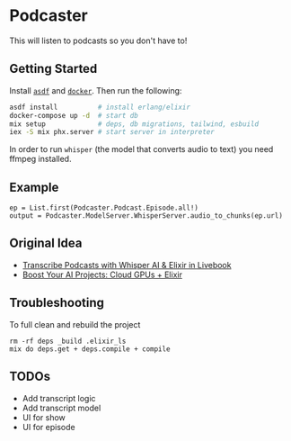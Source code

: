 # Podcaster

This will listen to podcasts so you don't have to! 

## Getting Started

Install [`asdf`](https://asdf-vm.com/guide/getting-started.html) and [`docker`](https://docs.docker.com/engine/install/). Then run the following:

```bash
asdf install          # install erlang/elixir
docker-compose up -d  # start db
mix setup             # deps, db migrations, tailwind, esbuild
iex -S mix phx.server # start server in interpreter
```

In order to run `whisper` (the model that converts audio to text) you need ffmpeg installed.

## Example

```
ep = List.first(Podcaster.Podcast.Episode.all!)
output = Podcaster.ModelServer.WhisperServer.audio_to_chunks(ep.url)
```

## Original Idea

- [Transcribe Podcasts with Whisper AI & Elixir in Livebook](https://youtu.be/rHRbZ_MH3Lw?si=k1aOe2BymoFgt17r)
- [Boost Your AI Projects: Cloud GPUs + Elixir](https://youtu.be/NOQO9EBjLj4?si=elKqzglLKe0CT_KU)

## Troubleshooting

To full clean and rebuild the project
```
rm -rf deps _build .elixir_ls
mix do deps.get + deps.compile + compile
```

## TODOs

- Add transcript logic
- Add transcript model
- UI for show
- UI for episode

